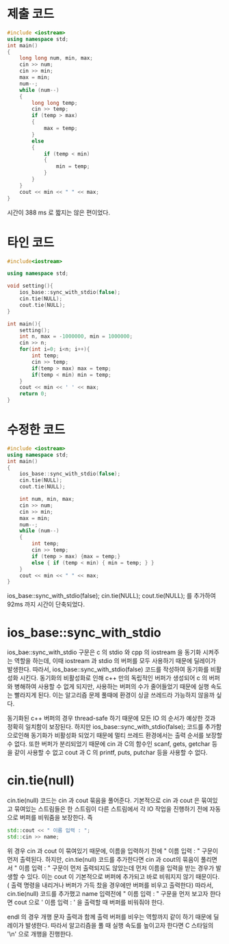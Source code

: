 # 제출 코드

```c++
#include <iostream>
using namespace std;
int main()
{
	long long num, min, max;
	cin >> num;
	cin >> min;
	max = min;
	num--;
	while (num--)
	{
		long long temp;
		cin >> temp;
		if (temp > max)
		{
			max = temp;
		}
		else
		{
			if (temp < min)
			{
				min = temp;
			}
		}
	}
	cout << min << " " << max;
}
```

시간이 388 ms 로 짧지는 않은 편이었다.

# 타인 코드
```c++
#include<iostream>

using namespace std;

void setting(){
    ios_base::sync_with_stdio(false);
    cin.tie(NULL);
    cout.tie(NULL);
}

int main(){
    setting();
    int n, max = -1000000, min = 1000000;
    cin >> n;
    for(int i=0; i<n; i++){
        int temp;
        cin >> temp;
        if(temp > max) max = temp;
        if(temp < min) min = temp;
    }
    cout << min << ' ' << max;    
    return 0;
}
```


# 수정한 코드

```c++
#include <iostream>
using namespace std;
int main()
{
	ios_base::sync_with_stdio(false);
	cin.tie(NULL);
	cout.tie(NULL);

	int num, min, max;
	cin >> num;
	cin >> min;
	max = min;
	num--;
	while (num--)
	{
		int temp;
		cin >> temp;
		if (temp > max)	{max = temp;}
		else { if (temp < min) { min = temp; } }
	}
	cout << min << " " << max;
}
```
ios_base::sync_with_stdio(false); cin.tie(NULL); cout.tie(NULL); 를 추가하여
92ms 까지 시간이 단축되었다.

# ios_base::sync_with_stdio

ios_bae::sync_with_stdio 구문은 c 의 stdio 와 cpp 의 iostream 을 동기화 시켜주는 역할을 하는데, 이때 iostream 과 stdio 의 버퍼를 모두 사용하기 때문에 딜레이가 발생한다.
따라서, ios_base::sync_with_stdio(false) 코드를 작성하여 동기화를 비활성화 시킨다.
동기화의 비활성화로 인해 c++ 만의 독립적인 버퍼가 생성되어 c 의 버퍼와 병해하여 사용할 수 없게 되지만, 사용하는 버퍼의 수가 줄어들었기 때문에 실행 속도는 빨라지게 된다.
이는 알고리즘 문제 풀때에 환경이 싱글 쓰레드라 가능하지 않을까 싶다.

동기화된 c++ 버퍼의 경우 thread-safe 하기 때문에 모든 IO 의 순서가 예상한 것과 정확히 일치함이 보장된다. 
하지만 ios_base::sync_with_stdio(false); 코드를 추가함으로인해 동기화가 비활성화 되었기 때문에 멀티 쓰레드 환경에서는 출력 순서를 보장할 수 없다.
또한 버퍼가 분리되었기 때문에 cin 과 C의 함수인 scanf, gets, getchar 등을 같이 사용할 수 없고 cout 과 C 의 printf, puts, putchar 등을 사용할 수 없다.

# cin.tie(null)

cin.tie(null) 코드는 cin 과 cout 묶음을 풀어준다.
기본적으로 cin 과 cout 은 묶여있고 묶여있는 스트림들은 한 스트림이 다른 스트림에서 각 IO 작업을 진행하기 전에 자동으로 버퍼를 비워줌을 보장한다.
즉
```c++
std::cout << " 이름 입력 : ";
std::cin >> name;
```
위 경우 cin 과 cout 이 묶여있기 때문에, 이름을 입력하기 전에 " 이름 입력 : " 구문이 먼저 출력된다.
하지만, cin.tie(null) 코드를 추가한다면 cin 과 cout의 묶음이 풀리면서 " 이름 입력 : " 구문이 먼저 출력되지도 않았는데 먼저 이름을 입력을 받는 경우가 발생할 수 있다.
이는 cout 이 기본적으로 버퍼에 추가되고 바로 비워지지 않기 때문이다. ( 출력 명령을 내리거나 버퍼가 가득 찼을 경우에만 버퍼를 비우고 출력한다)
따라서, cin.tie(null) 코드를 추가했고 name 입력전에 " 이름 입력 :  " 구문을 먼저 보고자 한다면 cout 으로 ' 이름 입력 : ' 을 출력할 때 버퍼를 비워줘야 한다.

endl 의 경우 개행 문자 출력과 함께 출력 버퍼를 비우는 역할까지 같이 하기 때문에 딜레이가 발생한다. 따라서 알고리즘을 풀 때 실행 속도를 높이고자 한다면 C 스타일의 '\\n' 으로 개행을 진행한다.